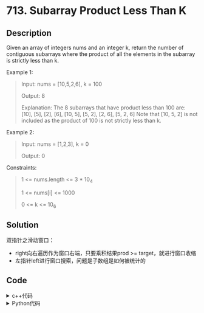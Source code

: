 # 713. Subarray Product Less Than K

## Description


Given an array of integers nums and an integer k, 
return the number of contiguous subarrays where the product of all the elements in the subarray is strictly less than k.



Example 1:<br>
> Input: nums = [10,5,2,6], k = 100
> 
> Output: 8
> 
> Explanation: The 8 subarrays that have product less than 100 are:
> [10], [5], [2], [6], [10, 5], [5, 2], [2, 6], [5, 2, 6]
> Note that [10, 5, 2] is not included as the product of 100 is not strictly less than k.


Example 2:
> Input: nums = [1,2,3], k = 0
> 
> Output: 0




Constraints:

> 1 <= nums.length <= 3 * 10<sub>4</sub>
> 
> 1 <= nums[i] <= 1000
> 
> 0 <= k <= 10<sub>6</sub>

## Solution

双指针之滑动窗口：
- right向右遍历作为窗口右端，只要乘积结果prod >= target，就进行窗口收缩
- 左指针left进行窗口搜索，问题是子数组是如何被统计的

## Code

<details>
  <summary>c++代码</summary>
  
```C++

class Solution {
public:
    int numSubarrayProductLessThanK(vector<int>& nums, int k) {
        if (k <= 1) return 0;
        int prod = 1, ans = 0, left = 0;
        for (int right = 0; right < nums.size(); right++) {
            prod *= nums[right];
            while (prod >= k) prod /= nums[left++];
             //一旦左指针向右移动到某个位置时子数组乘积小于k，就不需要在继续移动了
            //因为继续向右移动形成的子数组之积必定也小于k
            //此时两个指针之间有多少个数字，就找到了多少个数字乘积小于k的子数组

            ans += right - left + 1;
        }
        return ans;
    }
};


```
</details>    
  
<details>
  <summary>Python代码</summary>
  
```Python3

class Solution:
    def numSubarrayProductLessThanK(self, nums: List[int], k: int) -> int:
        n = len(nums)
        if n <= 1: return 0
        prod, res, left = 1, 0, 0
        for right in range (0, n):
            prod *= nums[right]
            while left <= right and prod >= k: 
                prod /= nums[left]
                left += 1
            res += right - left + 1
        return res

```
</details>    
